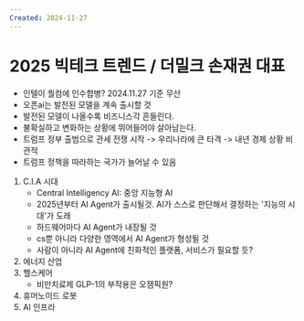 ```yaml
---
Created: 2024-11-27
---
```

# 2025 빅테크 트렌드 / 더밀크 손재권 대표
- 인텔이 퀄컴에 인수합병? 2024.11.27 기준 무산
- 오픈ai는 발전된 모델을 계속 출시할 것
- 발전된 모델이 나올수록 비즈니스각 흔들린다.
- 불확실하고 변화하는 상황에 뛰어들어야 살아남는다.
- 트럼프 정부 출범으로 관세 전쟁 시작 -> 우리나라에 큰 타격 -> 내년 경제 상황 비관적
- 트럼프 정책을 따라하는 국가가 늘어날 수 있음

1. C.I.A 시대
	- Central Intelligency AI: 중앙 지능형 AI
	- 2025년부터 AI Agent가 출시될것. AI가 스스로 판단해서 결정하는 '지능의 시대'가 도래
	- 하드웨어마다 AI Agent가 내장될 것
	- cs뿐 아니라 다양한 영역에서 AI Agent가 형성될 것
	- 사람이 아니라 AI Agent에 친화적인 플랫폼, 서비스가 필요할 듯?
2. 에너지 산업
3. 헬스케어
	- 비만치료제 GLP-1의 부작용은 오잼픽원?
4. 휴머노이드 로봇
5. AI 인프라